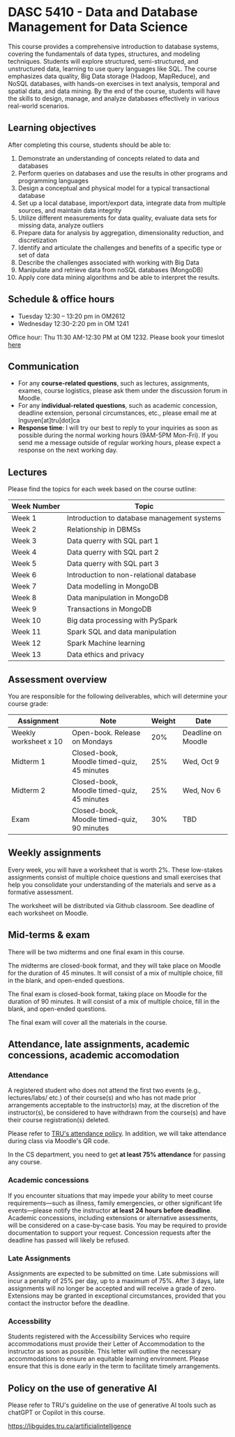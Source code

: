 # DASC 5410 - Data and Database Management for Data Science
This course provides a comprehensive introduction to database systems, covering the fundamentals of data types, structures, and modeling techniques. Students will explore structured, semi-structured, and unstructured data, learning to use query languages like SQL. The course emphasizes data quality, Big Data storage (Hadoop, MapReduce), and NoSQL databases, with hands-on exercises in text analysis, temporal and spatial data, and data mining. By the end of the course, students will have the skills to design, manage, and analyze databases effectively in various real-world scenarios.

## Learning objectives

After completing this course, students should be able to:

1. Demonstrate an understanding of concepts related to data and databases  
2. Perform queries on databases and use the results in other programs and programming
languages  
3. Design a conceptual and physical model for a typical transactional database  
4. Set up a local database, import/export data, integrate data from multiple sources, and maintain data integrity  
5. Utilize different measurements for data quality, evaluate data sets for missing data, analyze outliers  
6. Prepare data for analysis by aggregation, dimensionality reduction, and discretization  
7. Identify and articulate the challenges and benefits of a specific type or set of data  
8. Describe the challenges associated with working with Big Data  
9. Manipulate and retrieve data from noSQL databases (MongoDB)  
10. Apply core data mining algorithms and be able to interpret the results.

## Schedule & office hours

- Tuesday 12:30 – 13:20 pm in OM2612
- Wednesday 12:30-2:20 pm in OM 1241

Office hour: Thu 11:30 AM-12:30 PM at OM 1232. Please book your timeslot [here](https://calendly.com/quan3010/office-hour-with-quan)

## Communication
- For any **course-related questions**, such as lectures, assignments, exames, course logistics, please ask them under the discussion forum in Moodle.
- For any **individual-related questions**, such as academic concession, deadline extension, personal circumstances, etc., please email me at lnguyen[at]tru[dot]ca
- **Response time**: I will try our best to reply to your inquiries as soon as possible during the normal working hours (9AM-5PM Mon-Fri). If you send me a message outside of regular working hours, please expect a response on the next working day.

## Lectures

Please find the topics for each week based on the course outline:

| **Week Number** | **Topic**                                                            |
|-----------------|----------------------------------------------------------------------|
| Week 1          | Introduction to database management systems                          |
| Week 2          | Relationship in DBMSs                                 |
| Week 3          | Data querry with SQL part 1                          |
| Week 4          | Data querry with SQL part 2 |
| Week 5          | Data querry with SQL part 3 |
| Week 6          | Introduction to non-relational database |
| Week 7          | Data modelling in MongoDB                           |
| Week 8          | Data manipulation in MongoDB  |
| Week 9          | Transactions in MongoDB |
| Week 10         | Big data processing with PySpark |
| Week 11         | Spark SQL and data manipulation              |
| Week 12         | Spark Machine learning                     |
| Week 13         | Data ethics and privacy |

## Assessment overview

You are responsible for the following deliverables, which will determine your course grade:

| Assignment            | Note                                       | Weight | Date            |
|-----------------------|--------------------------------------------|--------|-----------------|
| Weekly worksheet x 10 | Open-book. Release on Mondays              | 20%    | Deadline on Moodle |
| Midterm 1             | Closed-book, Moodle timed-quiz, 45 minutes | 25%    | Wed, Oct 9    |
| Midterm 2             | Closed-book, Moodle timed-quiz, 45 minutes | 25%    | Wed, Nov 6    |
| Exam                  | Closed-book, Moodle timed-quiz, 90 minutes | 30%    | TBD             |


## Weekly assignments

Every week, you will have a worksheet that is worth 2%. These low-stakes assignments consist of multiple choice questions and small exercises that help you consolidate your understanding of the materials and serve as a formative assessment. 

The worksheet will be distributed via Github classroom. See deadline of each worksheet on Moodle.

## Mid-terms & exam

There will be two midterms and one final exam in this course.

The midterms are closed-book format, and they will take place on Moodle for the duration of 45 minutes. It will consist of a mix of multiple choice, fill in the blank, and open-ended questions. 

The final exam is closed-book format, taking place on Moodle for the duration of 90 minutes. It will consist of a mix of multiple choice, fill in the blank, and open-ended questions. 

The final exam will cover all the materials in the course. 

## Attendance, late assignments, academic concessions, academic accomodation

### Attendance

A registered student who does not attend the first two events (e.g., lectures/labs/ etc.) of their course(s) and who has not made prior arrangements acceptable to the instructor(s) may, at the discretion of the instructor(s), be considered to have withdrawn from the course(s) and have their course registration(s) deleted.

Please refer to [TRU's attendance policy](https://www.tru.ca/__shared/assets/Policy_ED_03-135351.pdf). In addition, we will take attendance during class via Moodle's QR code.

In the CS department, you need to get **at least 75% attendance** for passing any course. 

### Academic concessions
If you encounter situations that may impede your ability to meet course requirements—such as illness, family emergencies, or other significant life events—please notify the instructor **at least 24 hours before deadline**. Academic concessions, including extensions or alternative assessments, will be considered on a case-by-case basis. You may be required to provide documentation to support your request. Concession requests after the deadline has passed will likely be refused. 

### Late Assignments
Assignments are expected to be submitted on time. Late submissions will incur a penalty of 25% per day, up to a maximum of 75%. After 3 days, late assignments will no longer be accepted and will receive a grade of zero. Extensions may be granted in exceptional circumstances, provided that you contact the instructor before the deadline.

### Accessbility
Students registered with the Accessibility Services who require accommodations must provide their Letter of Accommodation to the instructor as soon as possible. This letter will outline the necessary accommodations to ensure an equitable learning environment. Please ensure that this is done early in the term to facilitate timely arrangements.

## Policy on the use of generative AI

Please refer to TRU's guideline on the use of generative AI tools such as chatGPT or Copilot in this course. 

https://libguides.tru.ca/artificialintelligence

